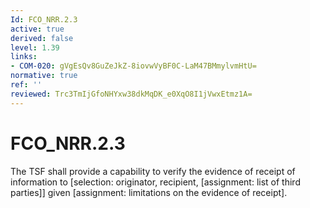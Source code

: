 ```yaml
---
Id: FCO_NRR.2.3
active: true
derived: false
level: 1.39
links:
- COM-020: gVgEsQv8GuZeJkZ-8iovwVyBF0C-LaM47BMmylvmHtU=
normative: true
ref: ''
reviewed: Trc3TmIjGfoNHYxw38dkMqDK_e0XqO8I1jVwxEtmz1A=
---
```


# FCO_NRR.2.3

The TSF shall provide a capability to verify the evidence of receipt of information to [selection: originator, recipient, [assignment: list of third parties]] given [assignment: limitations on the evidence of receipt].